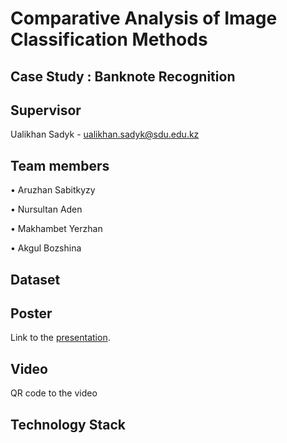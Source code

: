 # Comparative Analysis of Image Classification Methods
## Case Study : Banknote Recognition

## Supervisor
Ualikhan Sadyk - ualikhan.sadyk@sdu.edu.kz

## Team members
•	Aruzhan Sabitkyzy

•	Nursultan Aden

•	Makhambet Yerzhan

•	Akgul Bozshina

## Dataset
## Poster
Link to the [presentation]().

## Video 

QR code to the video 

## Technology Stack
